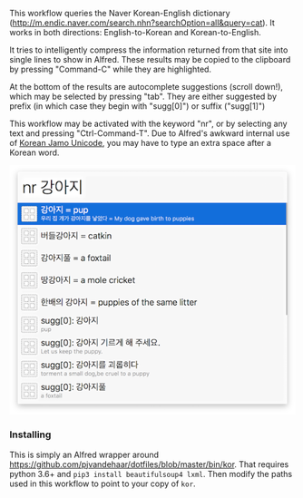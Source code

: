 This workflow queries the Naver Korean-English dictionary (http://m.endic.naver.com/search.nhn?searchOption=all&query=cat).  It works in both directions: English-to-Korean and Korean-to-English.

It tries to intelligently compress the information returned from that site into single lines to show in Alfred.  These results may be copied to the clipboard by pressing "Command-C" while they are highlighted.

At the bottom of the results are autocomplete suggestions (scroll down!), which may be selected by pressing "tab".  They are either suggested by prefix (in which case they begin with "sugg[0]") or suffix ("sugg[1]")

This workflow may be activated with the keyword "nr", or by selecting any text and pressing "Ctrl-Command-T".  Due to Alfred's awkward internal use of [Korean Jamo Unicode](https://en.wikipedia.org/wiki/Hangul_Jamo_(Unicode_block)), you may have to type an extra space after a Korean word.

![Translating cat](cat.png)


### Installing

This is simply an Alfred wrapper around <https://github.com/pjvandehaar/dotfiles/blob/master/bin/kor>.  That requires python 3.6+ and `pip3 install beautifulsoup4 lxml`.  Then modify the paths used in this workflow to point to your copy of `kor`.
